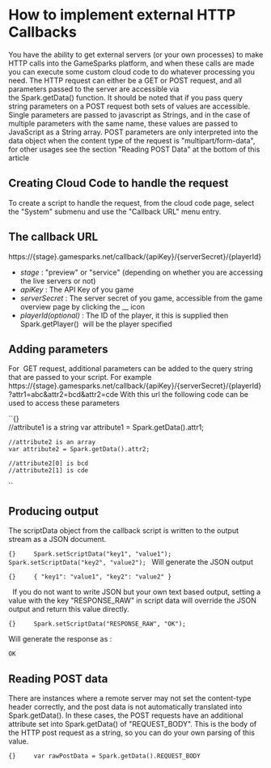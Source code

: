 # How to implement external HTTP Callbacks

You have the ability to get external servers (or your own processes) to make HTTP calls into the GameSparks platform, and when these calls are made you can execute some custom cloud code to do whatever processing you need. The HTTP request can either be a GET or POST request, and all parameters passed to the server are accessible via the Spark.getData() function. It should be noted that if you pass query string parameters on a POST request both sets of values are accessible. Single parameters are passed to javascript as Strings, and in the case of multiple parameters with the same name, these values are passed to JavaScript as a String array. POST parameters are only interpreted into the data object when the content type of the request is "multipart/form-data", for other usages see the section "Reading POST Data" at the bottom of this article

## Creating Cloud Code to handle the request

To create a script to handle the request, from the cloud code page, select the "System" submenu and use the "Callback URL" menu entry.

## The callback URL

https://{stage}.gamesparks.net/callback/{apiKey}/{serverSecret}/{playerId}

  * *stage* : "preview" or "service" (depending on whether you are accessing the live servers or not)
  * *apiKey* : The API Key of you game
  * *serverSecret* : The server secret of you game, accessible from the game overview page by clicking the __ icon
  * *playerId(optional)* : The ID of the player, it this is supplied then Spark.getPlayer()  will be the player specified

## Adding parameters

For  GET request, additional parameters can be added to the query string that are passed to your script. For example https://{stage}.gamesparks.net/callback/{apiKey}/{serverSecret}/{playerId}?attr1=abc&attr2=bcd&attr2=cde With this url the following code can be used to access these parameters

``{}    
    //attribute1 is a string
    var attribute1 = Spark.getData().attr1;

    //attribute2 is an array
    var attribute2 = Spark.getData().attr2;

    //attribute2[0] is bcd
    //attribute2[1] is cde
``

## Producing output

The scriptData object from the callback script is written to the output stream as a JSON document.

``{}    
    Spark.setScriptData("key1", "value1");
    Spark.setScriptData("key2", "value2");
``
Will generate the JSON output

``{}    
    {
        "key1": "value1",
        "key2": "value2"
    }
``

  If you do not want to write JSON but your own text based output, setting a value with the key "RESPONSE_RAW" in script data will override the JSON output and return this value directly.

``{}    
    Spark.setScriptData("RESPONSE_RAW", "OK");
``

Will generate the response as :


    OK

## Reading POST data

There are instances where a remote server may not set the content-type header correctly, and the post data is not automatically translated into Spark.getData(). In these cases, the POST requests have an additional attribute set into Spark.getData() of "REQUEST_BODY". This is the body of the HTTP post request as a string, so you can do your own parsing of this value.

``{}    
    var rawPostData = Spark.getData().REQUEST_BODY
    ``

